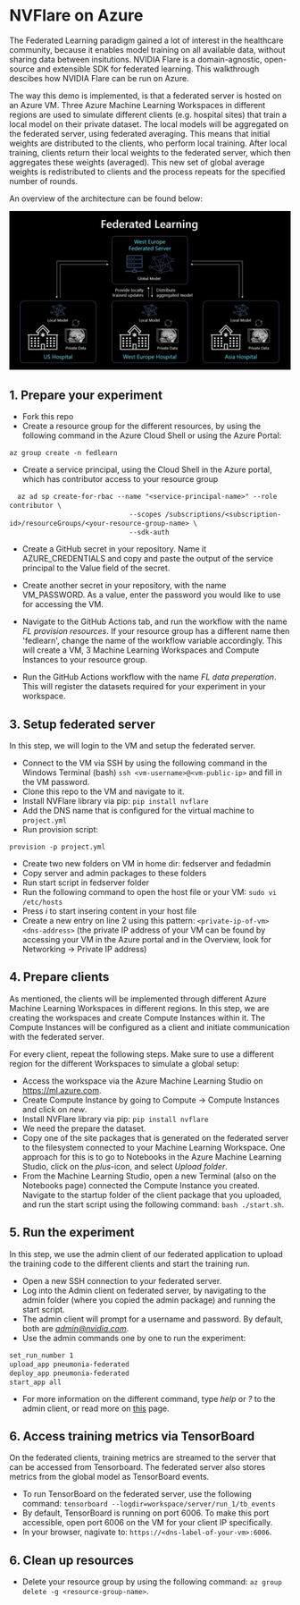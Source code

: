 # NVFlare on Azure

The Federated Learning paradigm gained a lot of interest in the healthcare community, because it enables model training on all available data, without sharing data between insitutions. 
NVIDIA Flare is a domain-agnostic, open-source and extensible SDK for federated learning. This walkthrough descibes how NVIDIA Flare can be run on Azure.

The way this demo is implemented, is that a federated server is hosted on an Azure VM. 
Three Azure Machine Learning Workspaces in different regions are used to simulate different clients (e.g. hospital sites) that train a local model on their private dataset.
The local models will be aggregated on the federated server, using federated averaging. This means that initial weights are distributed to the clients, who perform local training.
After local training, clients return their local weights to the federated server, which then aggregates these weights (averaged). This new set of global average weights is redistributed to clients and the process repeats for the specified number of rounds.

An overview of the architecture can be found below:

![Solution overview!](fedlearn.jpg "Solution overview")

## 1. Prepare your experiment
- Fork this repo
- Create a resource group for the different resources, by using the following command in the Azure Cloud Shell or using the Azure Portal:
```
az group create -n fedlearn
```

- Create a service principal, using the Cloud Shell in the Azure portal, which has contributor access to your resource group

```
  az ad sp create-for-rbac --name "<service-principal-name>" --role contributor \
                              --scopes /subscriptions/<subscription-id>/resourceGroups/<your-resource-group-name> \
                              --sdk-auth
```
- Create a GitHub secret in your repository. Name it AZURE_CREDENTIALS and copy and paste the output of the service principal to the Value field of the secret.

- Create another secret in your repository, with the name VM_PASSWORD. As a value, enter the password you would like to use for accessing the VM.

- Navigate to the GitHub Actions tab, and run the workflow with the name *FL provision resources*. If your resource group has a different name then 'fedlearn', change the name of the workflow variable accordingly. This will create a VM, 3 Machine Learning Workspaces and Compute Instances to your resource group.

- Run the GitHub Actions workflow with the name *FL data preperation*. This will register the datasets required for your experiment in your workspace.

## 3. Setup federated server
In this step, we will login to the VM and setup the federated server.

- Connect to the VM via SSH by using the following command in the Windows Terminal (bash) `ssh <vm-username>@<vm-public-ip>` and fill in the VM password.
- Clone this repo to the VM and navigate to it.
- Install NVFlare library via pip: `pip install nvflare`
- Add the DNS name that is configured for the virtual machine to `project.yml`
- Run provision script:
```
provision -p project.yml
```
- Create two new folders on VM in home dir: fedserver and fedadmin
- Copy server and admin packages to these folders
- Run start script in fedserver folder
- Run the following command to open the host file or your VM: `sudo vi /etc/hosts`
- Press *i* to start insering content in your host file
- Create a new entry on line 2 using this pattern: `<private-ip-of-vm> <dns-address>` (the private IP address of your VM can be found by accessing your VM in the Azure portal and in the Overview, look for Networking -> Private IP address)


## 4. Prepare clients
As mentioned, the clients will be implemented through different Azure Machine Learning Workspaces in different regions. In this step, we are creating the workspaces and create Compute Instances within it. 
The Compute Instances will be configured as a client and initiate communication with the federated server.

For every client, repeat the following steps. Make sure to use a different region for the different Workspaces to simulate a global setup:
- Access the workspace via the Azure Machine Learning Studio on https://ml.azure.com.
- Create Compute Instance by going to Compute -> Compute Instances and click on *new*.
- Install NVFlare library via pip: `pip install nvflare`
- We need the prepare the dataset.
- Copy one of the site packages that is generated on the federated server to the filesystem connected to your Machine Learning Workspace. One approach for this is to go to Notebooks in the Azure Machine Learning Studio, click on the *plus*-icon, and select *Upload folder*.
- From the Machine Learning Studio, open a new Terminal (also on the Notebooks page) connected the Compute Instance you created. Navigate to the startup folder of the client package that you uploaded, and run the start script using the following command: `bash ./start.sh`.

## 5. Run the experiment
In this step, we use the admin client of our federated application to upload the training code to the different clients and start the training run.

- Open a new SSH connection to your federated server.
- Log into the Admin client on federated server, by navigating to the admin folder (where you copied the admin package) and running the start script.
- The admin client will prompt for a username and password. By default, both are *admin@nvidia.com*.
- Use the admin commands one by one to run the experiment:

```
set_run_number 1
upload_app pneumonia-federated
deploy_app pneumonia-federated
start_app all
```
- For more information on the different command, type *help* or *?* to the admin client, or read more on [this](https://nvidia.github.io/NVFlare/user_guide/admin_commands.html) page.

## 6. Access training metrics via TensorBoard
On the federated clients, training metrics are streamed to the server that can be accessed from Tensorboard. The federated server also stores metrics from the global model as TensorBoard events.

- To run TensorBoard on the federated server, use the following command: `tensorboard --logdir=workspace/server/run_1/tb_events`
- By default, TensorBoard is running on port 6006. To make this port accessible, open port 6006 on the VM for your client IP specifically.
- In your browser, nagivate to: `https://<dns-label-of-your-vm>:6006`.

## 6. Clean up resources

- Delete your resource group by using the following command: `az group delete -g <resource-group-name>`.